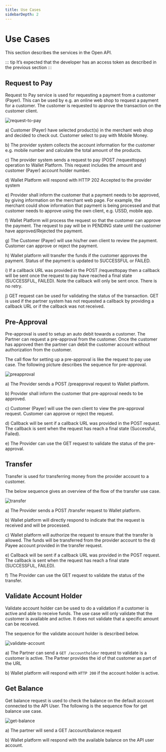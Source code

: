 ```yaml
---
title: Use Cases
sidebarDepth: 2
---
```


# Use Cases

This section describes the services in the Open API.

::: tip 
It’s expected that the developer has an access token as described in the previous section
:::


## Request to Pay

Request to Pay service is used for requesting a payment from a customer (Payer). This can be used by e.g. an online web shop to request a payment for a customer. The customer is requested to approve the transaction on the customer client.

<img :src="$withBase('/request-to-pay.png')" alt="request-to-pay">

a) Customer (Payer) have selected product(s) in the merchant web shop and decided to check out. Customer select to pay with Mobile Money.

b) The provider system collects the account information for the customer e.g. mobile number and calculate the total amount of the products.

c) The provider system sends a request to pay (POST /requesttopay) operation to Wallet Platform. This request includes the amount and customer (Payer) account holder number.

d) Wallet Platform will respond with HTTP 202 Accepted to the provider system

e) Provider shall inform the customer that a payment needs to be approved, by giving information on the merchant web page. For example, the merchant  could show information that payment is being processed and that customer needs to approve using the own client, e.g. USSD, mobile app.

f) Wallet Platform will process the request so that the customer can approve the payment. The request to pay will be in PENDING state until the customer have approved/Rejected the payment.

g) The Customer (Payer) will use his/her own client to review the payment. Customer can approve or reject the payment.

h) Wallet platform will transfer the funds if the customer approves the payment. Status of the payment is updated to SUCCESSFUL or FAILED.

i) If a callback URL was provided in the POST /requesttopay then a callback will be sent once the request to pay have reached a final state (SUCCESSFUL, FAILED). Note the callback will only be sent once. There is no retry.

j) GET request can be used for validating the status of the transaction. GET is used if the partner system has not requested a callback by providing a callback URL or if the callback was not received.

## Pre-Approval

Pre-approval is used to setup an auto debit towards a customer. The Partner can request a pre-approval from the customer. Once the customer has approved then the partner can debit the customer account without authorization from the customer.

The call flow for setting up a pre-approval is like the request to pay use case. The following picture describes the sequence for pre-approval.

<img :src="$withBase('/preapproval.png')" alt="preapproval">

a) The Provider sends a POST /preapproval request to Wallet platform.

b) Provider shall inform the customer that pre-approval needs to be approved.

c) Customer (Payer) will use the own client to view the pre-approval request. Customer can approve or reject the request.

d) Callback will be sent if a callback URL was provided in the POST request. The callback is sent when the request has reach a final state (Successful, Failed).

e) The Provider can use the GET request to validate the status of the pre-approval.

## Transfer

Transfer is used for transferring money from the provider account to a customer.

The below sequence gives an overview of the flow of the transfer use case.

<img :src="$withBase('/transfer.png')" alt="transfer">

a) The Provider sends a POST /transfer request to Wallet platform.

b) Wallet platform will directly respond to indicate that the request is received and will be processed.

c) Wallet platform will authorize the request to ensure that the transfer is allowed. The funds will be transferred from the provider account to the d) Payee account provided in the transfer request.

e) Callback will be sent if a callback URL was provided in the POST request. The callback is sent when the request has reach a final state (SUCCESSFUL, FAILED).

f) The Provider can use the GET request to validate the status of the transfer.

## Validate Account Holder

Validate account holder can be used to do a validation if a customer is active and able to receive funds. The use case will only validate that the customer is available and active. It does not validate that a specific amount can be received.

The sequence for the validate account holder is described below.

<img :src="$withBase('/validate-account.png')" alt="validate-account">

a) The Partner can send a `GET /accountholder` request to validate is a customer is active. The Partner provides the id of that customer as part of the URL

b) Wallet platform will respond with `HTTP 200` if the account holder is active.

## Get Balance

Get balance request is used to check the balance on the default account connected to the API User. The following is the sequence flow for get balance use case.

<img :src="$withBase('/get-balance.png')" alt="get-balance">


a) The partner will send a GET /account/balance request

b) Wallet platform will respond with the available balance on the API user account.

